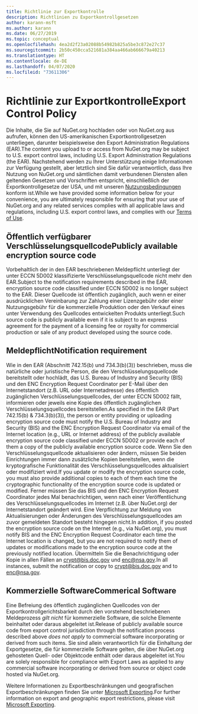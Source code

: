 ```yaml
---
title: Richtlinie zur Exportkontrolle
description: Richtlinien zu Exportkontrollgesetzen
author: karann-msft
ms.author: karann
ms.date: 06/27/2019
ms.topic: conceptual
ms.openlocfilehash: 4ea2d2f23a02088b54982b825a5be3c872e27c37
ms.sourcegitcommit: 2b50c450cca521681a384aa466ab666679a40213
ms.translationtype: HT
ms.contentlocale: de-DE
ms.lasthandoff: 04/07/2020
ms.locfileid: "73611306"
---
```

# <a name="export-control-policy"></a><span data-ttu-id="c9635-103">Richtlinie zur Exportkontrolle</span><span class="sxs-lookup"><span data-stu-id="c9635-103">Export Control Policy</span></span>

<span data-ttu-id="c9635-104">Die Inhalte, die Sie auf NuGet.org hochladen oder von NuGet.org aus aufrufen, können den US-amerikanischen Exportkontrollgesetzen unterliegen, darunter beispielsweise den Export Administration Regulations (EAR).</span><span class="sxs-lookup"><span data-stu-id="c9635-104">The content you upload to or access from NuGet.org may be subject to U.S. export control laws, including U.S. Export Administration Regulations (the EAR).</span></span>  <span data-ttu-id="c9635-105">Nachstehend werden zu Ihrer Unterstützung einige Informationen zur Verfügung gestellt, aber letztlich sind Sie dafür verantwortlich, dass Ihre Nutzung von NuGet.org und sämtlichen damit verbundenen Diensten allen geltenden Gesetzen und Vorschriften entspricht, einschließlich der Exportkontrollgesetze der USA, und mit unseren [Nutzungsbedingungen](https://www.nuget.org/policies/Terms) konform ist.</span><span class="sxs-lookup"><span data-stu-id="c9635-105">While we have provided some information below for your convenience, you are ultimately responsible for ensuring that your use of NuGet.org and any related services complies with all applicable laws and regulations, including U.S. export control laws, and complies with our [Terms of Use](https://www.nuget.org/policies/Terms).</span></span>

## <a name="publicly-available-encryption-source-code"></a><span data-ttu-id="c9635-106">Öffentlich verfügbarer Verschlüsselungsquellcode</span><span class="sxs-lookup"><span data-stu-id="c9635-106">Publicly available encryption source code</span></span>

<span data-ttu-id="c9635-107">Vorbehaltlich der in den EAR beschriebenen Meldepflicht unterliegt der unter ECCN 5D002 klassifizierte Verschlüsselungsquellcode nicht mehr den EAR.</span><span class="sxs-lookup"><span data-stu-id="c9635-107">Subject to the notification requirements described in the EAR, encryption source code classified under ECCN 5D002 is no longer subject to the EAR.</span></span>  <span data-ttu-id="c9635-108">Dieser Quellcode ist öffentlich zugänglich, auch wenn er einer ausdrücklichen Vereinbarung zur Zahlung einer Lizenzgebühr oder einer Nutzungsgebühr für die kommerzielle Produktion oder den Verkauf eines unter Verwendung des Quellcodes entwickelten Produkts unterliegt.</span><span class="sxs-lookup"><span data-stu-id="c9635-108">Such source code is publicly available even if it is subject to an express agreement for the payment of a licensing fee or royalty for commercial production or sale of any product developed using the source code.</span></span>

## <a name="notification-requirement"></a><span data-ttu-id="c9635-109">Meldepflicht</span><span class="sxs-lookup"><span data-stu-id="c9635-109">Notification requirement</span></span>

<span data-ttu-id="c9635-110">Wie in den EAR (Abschnitt 742.15(b) und 734.3(b)(3)) beschrieben, muss die natürliche oder juristische Person, die den Verschlüsselungsquellcode bereitstellt oder hochlädt, das U.S. Bureau of Industry and Security (BIS) und den ENC Encryption Request Coordinator per E-Mail über den Internetstandort (z.B. URL oder Internetadresse) des öffentlich zugänglichen Verschlüsselungsquellcodes, der unter ECCN 5D002 fällt, informieren oder jeweils eine Kopie des öffentlich zugänglichen Verschlüsselungsquellcodes bereitstellen.</span><span class="sxs-lookup"><span data-stu-id="c9635-110">As specified in the EAR (Part 742.15(b) & 734.3(b)(3)), the person or entity providing or uploading encryption source code must notify the U.S. Bureau of Industry and Security (BIS) and the ENC Encryption Request Coordinator via email of the Internet location (e.g., URL or Internet address) of the publicly available encryption source code classified under ECCN 5D002 or provide each of them a copy of the publicly available encryption source code.</span></span> <span data-ttu-id="c9635-111">Wenn Sie den Verschlüsselungsquellcode aktualisieren oder ändern, müssen Sie beiden Einrichtungen immer dann zusätzliche Kopien bereitstellen, wenn die kryptografische Funktionalität des Verschlüsselungsquellcodes aktualisiert oder modifiziert wird.</span><span class="sxs-lookup"><span data-stu-id="c9635-111">If you update or modify the encryption source code, you must also provide additional copies to each of them each time the cryptographic functionality of the encryption source code is updated or modified.</span></span> <span data-ttu-id="c9635-112">Ferner müssen Sie das BIS und den ENC Encryption Request Coordinator jedes Mal benachrichtigen, wenn nach einer Veröffentlichung des Verschlüsselungsquellcodes im Internet (z.B. über NuGet.org) der Internetstandort geändert wird. Eine Verpflichtung zur Meldung von Aktualisierungen oder Änderungen des Verschlüsselungsquellcodes am zuvor gemeldeten Standort besteht hingegen nicht.</span><span class="sxs-lookup"><span data-stu-id="c9635-112">In addition, if you posted the encryption source code on the Internet (e.g., via NuGet.org), you must notify BIS and the ENC Encryption Request Coordinator each time the Internet location is changed, but you are not required to notify them of updates or modifications made to the encryption source code at the previously notified location.</span></span> <span data-ttu-id="c9635-113">Übermitteln Sie die Benachrichtigung oder Kopie in allen Fällen an crypt@bis.doc.gov und enc@nsa.gov.</span><span class="sxs-lookup"><span data-stu-id="c9635-113">In all instances, submit the notification or copy to crypt@bis.doc.gov and to enc@nsa.gov.</span></span>

## <a name="commerical-software"></a><span data-ttu-id="c9635-114">Kommerzielle Software</span><span class="sxs-lookup"><span data-stu-id="c9635-114">Commerical Software</span></span>

<span data-ttu-id="c9635-115">Eine Befreiung des öffentlich zugänglichen Quellcodes von der Exportkontrollgerichtsbarkeit durch den vorstehend beschriebenen Meldeprozess *gilt nicht* für kommerzielle Software, die solche Elemente beinhaltet oder daraus abgeleitet ist.</span><span class="sxs-lookup"><span data-stu-id="c9635-115">Release of publicly available source code from export control jurisdiction through the notification process described above *does not apply* to commercial software incorporating or derived from such items.</span></span>  <span data-ttu-id="c9635-116">Sie sind allein verantwortlich für die Einhaltung der Exportgesetze, die für kommerzielle Software gelten, die über NuGet.org gehosteten Quell- oder Objektcode enthält oder daraus abgeleitet ist.</span><span class="sxs-lookup"><span data-stu-id="c9635-116">You are solely responsible for compliance with Export Laws as applied to any commercial software incorporating or derived from source or object code hosted via NuGet.org.</span></span>

<span data-ttu-id="c9635-117">Weitere Informationen zu Exportbeschränkungen und geografischen Exportbeschränkungen finden Sie unter [Microsoft Exporting](https://www.microsoft.com/exporting).</span><span class="sxs-lookup"><span data-stu-id="c9635-117">For further information on export and geographic export restrictions, please visit [Microsoft Exporting](https://www.microsoft.com/exporting).</span></span>
